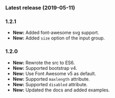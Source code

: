 ### Latest release (2019-05-11)

### 1.2.1

- **New:** Added font-awesome svg support.
- **New:** Added `size` option of the input group.

### 1.2.0

- **New:** Rewrote the src to ES6.
- **New:** Supported bootstrap v4.
- **New:** Use Font Awesome v5 as default.
- **New:** Supported `maxlength` attribute.
- **New:** Supported `disabled` attribute.
- **New:** Updated the docs and added examples.
